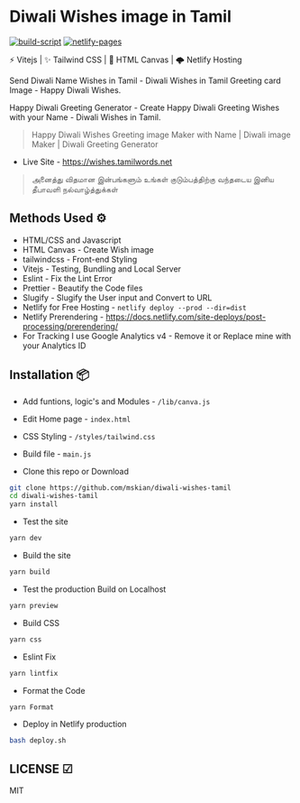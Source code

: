 # Diwali Wishes image in Tamil  

[![build-script](https://github.com/mskian/diwali-wishes-tamil/actions/workflows/build.yml/badge.svg)](https://github.com/mskian/diwali-wishes-tamil/actions/workflows/build.yml) [![netlify-pages](https://github.com/mskian/diwali-wishes-tamil/actions/workflows/deploy.yml/badge.svg)](https://github.com/mskian/diwali-wishes-tamil/actions/workflows/deploy.yml)  

⚡ Vitejs | ✨ Tailwind CSS | 📸 HTML Canvas  | 🌩 Netlify Hosting

Send Diwali Name Wishes in Tamil - Diwali Wishes in Tamil Greeting card Image - Happy Diwali Wishes.  

Happy Diwali Greeting Generator - Create Happy Diwali Greeting Wishes with your Name - Diwali Wishes in Tamil.  

> Happy Diwali Wishes Greeting image Maker with Name  | Diwali image Maker | Diwali Greeting Generator  

- Live Site - <https://wishes.tamilwords.net>  

> அனைத்து விதமான இன்பங்களும் உங்கள் குடும்பத்திற்கு வந்தடைய இனிய தீபாவளி நல்வாழ்த்துக்கள்  

## Methods Used ⚙

- HTML/CSS and Javascript
- HTML Canvas - Create Wish image
- tailwindcss - Front-end Styling
- Vitejs - Testing, Bundling and Local Server
- Eslint - Fix the Lint Error
- Prettier - Beautify the Code files
- Slugify - Slugify the User input and Convert to URL
- Netlify for Free Hosting - `netlify deploy --prod --dir=dist`
- Netlify Prerendering - <https://docs.netlify.com/site-deploys/post-processing/prerendering/>
- For Tracking I use Google Analytics v4 - Remove it or Replace mine with your Analytics ID

## Installation 📦

- Add funtions, logic's and Modules - `/lib/canva.js`
- Edit Home page - `index.html`
- CSS Styling - `/styles/tailwind.css`
- Build file - `main.js`

- Clone this repo or Download

```sh
git clone https://github.com/mskian/diwali-wishes-tamil
cd diwali-wishes-tamil
yarn install
```

- Test the site

```sh
yarn dev
```

- Build the site

```sh
yarn build
```

- Test the production Build on Localhost

```sh
yarn preview
```

- Build CSS

```sh
yarn css
```

- Eslint Fix

```sh
yarn lintfix
```

- Format the Code

```sh
yarn Format
```

- Deploy in Netlify production

```sh
bash deploy.sh
```

## LICENSE ☑

MIT
